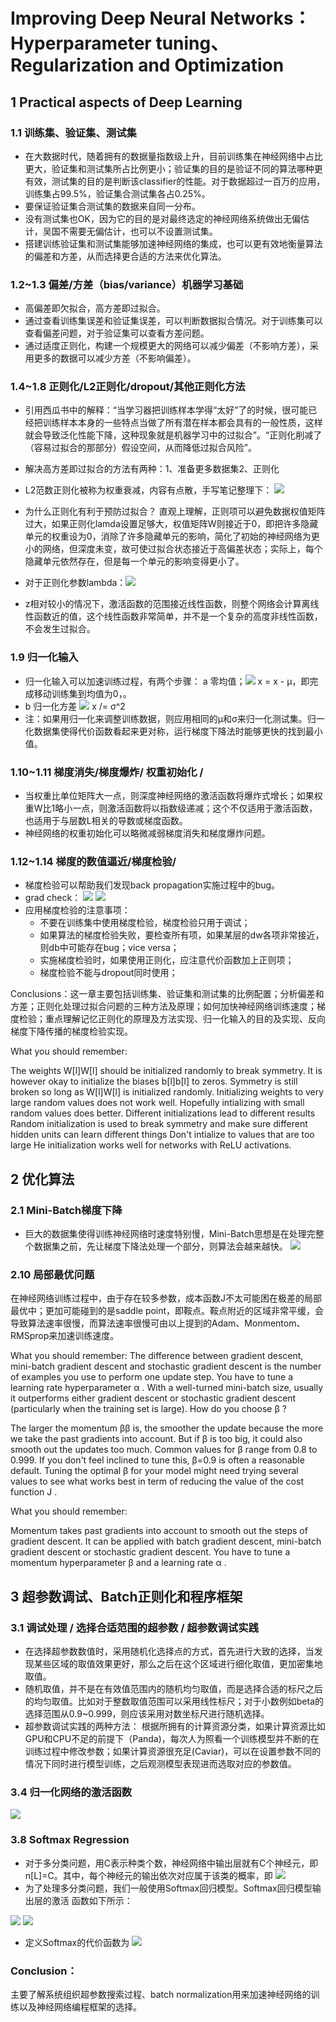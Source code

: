 # Improving Deep Neural Networks：Hyperparameter tuning、Regularization and Optimization
## 1 Practical aspects of Deep Learning
### 1.1 训练集、验证集、测试集
* 在大数据时代，随着拥有的数据量指数级上升，目前训练集在神经网络中占比更大，验证集和测试集所占比例更小；验证集的目的是验证不同的算法哪种更有效，测试集的目的是判断该classifier的性能。对于数据超过一百万的应用，训练集占99.5%，验证集合测试集各占0.25%。
* 要保证验证集合测试集的数据来自同一分布。
* 没有测试集也OK，因为它的目的是对最终选定的神经网络系统做出无偏估计，吴国不需要无偏估计，也可以不设置测试集。
* 搭建训练验证集和测试集能够加速神经网络的集成，也可以更有效地衡量算法的偏差和方差，从而选择更合适的方法来优化算法。
### 1.2~1.3 偏差/方差（bias/variance）机器学习基础
* 高偏差即欠拟合，高方差即过拟合。
* 通过查看训练集误差和验证集误差，可以判断数据拟合情况。对于训练集可以查看偏差问题，对于验证集可以查看方差问题。
* 通过适度正则化，构建一个规模更大的网络可以减少偏差（不影响方差），采用更多的数据可以减少方差（不影响偏差）。
### 1.4~1.8 正则化/L2正则化/dropout/其他正则化方法
* 引用西瓜书中的解释：“当学习器把训练样本学得“太好”了的时候，很可能已经把训练样本本身的一些特点当做了所有潜在样本都会具有的一般性质，这样就会导致泛化性能下降，这种现象就是机器学习中的过拟合”。“正则化削减了（容易过拟合的那部分）假设空间，从而降低过拟合风险”。
* 解决高方差即过拟合的方法有两种：1、准备更多数据集2、正则化
* L2范数正则化被称为权重衰减，内容有点散，手写笔记整理下： 
![](第二课_3/5.png)

* 为什么正则化有利于预防过拟合？
直观上理解，正则项可以避免数据权值矩阵过大，如果正则化lamda设置足够大，权值矩阵W则接近于0，即把许多隐藏单元的权重设为0，消除了许多隐藏单元的影响，简化了初始的神经网络为更小的网络，但深度未变，故可使过拟合状态接近于高偏差状态；实际上，每个隐藏单元依然存在，但是每一个单元的影响变得更小了。
* 对于正则化参数lambda：![](第二课_1/1.png)
* z相对较小的情况下，激活函数的范围接近线性函数，则整个网络会计算离线性函数近的值，这个线性函数非常简单，并不是一个复杂的高度非线性函数，不会发生过拟合。
### 1.9 归一化输入
* 归一化输入可以加速训练过程，有两个步骤：
 a 零均值；![](第二课_1/2.png)
  x = x - μ，即完成移动训练集到均值为0，。
* b 归一化方差
![](第二课_1/3.png)
  x /= σ^2
* 注：如果用归一化来调整训练数据，则应用相同的μ和σ来归一化测试集。归一化数据集使得代价函数看起来更对称，运行梯度下降法时能够更快的找到最小值。
### 1.10~1.11 梯度消失/梯度爆炸/ 权重初始化 /
* 当权重比单位矩阵大一点，则深度神经网络的激活函数将爆炸式增长；如果权重W比1略小一点，则激活函数将以指数级递减；这个不仅适用于激活函数，也适用于与层数L相关的导数或梯度函数。
* 神经网络的权重初始化可以略微减弱梯度消失和梯度爆炸问题。
### 1.12~1.14 梯度的数值逼近/梯度检验/ 
* 梯度检验可以帮助我们发现back propagation实施过程中的bug。
* grad check：
![](第二课_1/4.png)
![](第二课_1/5.png)
* 应用梯度检验的注意事项：
  - 不要在训练集中使用梯度检验，梯度检验只用于调试；
  - 如果算法的梯度检验失败，要检查所有项，如果某层的dw各项非常接近，则db中可能存在bug；vice versa；
  - 实施梯度检验时，如果使用正则化，应注意代价函数加上正则项；
  - 梯度检验不能与dropout同时使用；

Conclusions：这一章主要包括训练集、验证集和测试集的比例配置；分析偏差和方差；正则化处理过拟合问题的三种方法及原理；如何加快神经网络训练速度；梯度检验；重点理解记忆正则化的原理及方法实现、归一化输入的目的及实现、反向梯度下降传播的梯度检验实现。

What you should remember:

The weights  W[l]W[l]  should be initialized randomly to break symmetry.
It is however okay to initialize the biases  b[l]b[l]  to zeros. Symmetry is still broken so long as  W[l]W[l]  is initialized randomly.
Initializing weights to very large random values does not work well.
Hopefully intializing with small random values does better. 
Different initializations lead to different results
Random initialization is used to break symmetry and make sure different hidden units can learn different things
Don't intialize to values that are too large
He initialization works well for networks with ReLU activations.


## 2 优化算法
### 2.1 Mini-Batch梯度下降
* 巨大的数据集使得训练神经网络时速度特别慢，Mini-Batch思想是在处理完整个数据集之前，先让梯度下降法处理一个部分，则算法会越来越快。
![](第二课_3/6.png)

### 2.10 局部最优问题
在神经网络训练过程中，由于存在较多参数，成本函数J不太可能困在极差的局部最优中；更加可能碰到的是saddle point，即鞍点。鞍点附近的区域非常平缓，会导致算法速率很慢，而算法速率很慢可由以上提到的Adam、Monmentom、RMSprop来加速训练速度。

What you should remember:
The difference between gradient descent, mini-batch gradient descent and stochastic gradient descent is the number of examples you use to perform one update step.
You have to tune a learning rate hyperparameter  α .
With a well-turned mini-batch size, usually it outperforms either gradient descent or stochastic gradient descent (particularly when the training set is large).
How do you choose  β ?

The larger the momentum  ββ  is, the smoother the update because the more we take the past gradients into account. But if  β  is too big, it could also smooth out the updates too much.
Common values for  β  range from 0.8 to 0.999. If you don't feel inclined to tune this,  β=0.9  is often a reasonable default.
Tuning the optimal  β  for your model might need trying several values to see what works best in term of reducing the value of the cost function  J .

What you should remember:

Momentum takes past gradients into account to smooth out the steps of gradient descent. It can be applied with batch gradient descent, mini-batch gradient descent or stochastic gradient descent.
You have to tune a momentum hyperparameter  β  and a learning rate  α .


## 3 超参数调试、Batch正则化和程序框架
### 3.1 调试处理 / 选择合适范围的超参数 / 超参数调试实践
* 在选择超参数数值时，采用随机化选择点的方式，首先进行大致的选择，当发现某些区域的取值效果更好，那么之后在这个区域进行细化取值，更加密集地取值。
* 随机取值，并不是在有效值范围内的随机均匀取值，而是选择合适的标尺之后的均匀取值。比如对于整数取值范围可以采用线性标尺；对于小数例如beta的选择范围从0.9~0.999，则应该采用对数坐标尺进行随机选择。
* 超参数调试实践的两种方法：
   根据所拥有的计算资源分类，如果计算资源比如GPU和CPU不足的前提下（Panda)，每次人为照看一个训练模型并不断的在训练过程中修改参数；如果计算资源很充足(Caviar)，可以在设置参数不同的情况下同时进行模型训练，之后观测模型表现进而选取对应的参数值。
### 3.4 归一化网络的激活函数
![](第二课_3/7.png)
### 3.8 Softmax Regression
* 对于多分类问题，用C表示种类个数，神经网络中输出层就有C个神经元，即n[L]=C。其中，每个神经元的输出依次对应属于该类的概率，即
![](第二课_3/1.png)
* 为了处理多分类问题，我们一般使用Softmax回归模型。Softmax回归模型输出层的激活
函数如下所示：

![](第二课_3/2.png)
![](第二课_3/3.png)
* 定义Softmax的代价函数为
![](第二课_3/4.png)

### Conclusion：
主要了解系统组织超参数搜索过程、batch normalization用来加速神经网络的训练以及神经网络编程框架的选择。